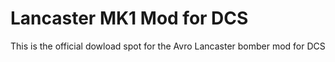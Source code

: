 # Lancaster MK1 Mod for DCS

This is the official dowload spot for the Avro Lancaster bomber mod for DCS
